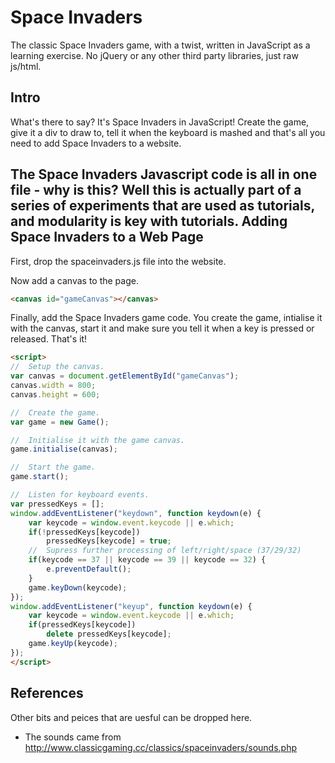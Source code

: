 Space Invaders
==============

The classic Space Invaders game, with a twist, written in JavaScript as a learning exercise.
No jQuery or any other third party libraries, just raw js/html.

Intro
-----

What's there to say? It's Space Invaders in JavaScript! Create the game, give it a 
div to draw to, tell it when the keyboard is mashed and that's all you need to 
add Space Invaders to a website.

The Space Invaders Javascript code is all in one file - why is this? Well this is actually
part of a series of experiments that are used as tutorials, and modularity is key with tutorials.
Adding Space Invaders to a Web Page
-----------------------------------

First, drop the spaceinvaders.js file into the website.

Now add a canvas to the page.

````HTML
<canvas id="gameCanvas"></canvas>
````

Finally, add the Space Invaders game code. You create the game, 
intialise it with the canvas, start it and make sure you tell
it when a key is pressed or released. That's it!

````HTML
<script>
//	Setup the canvas.
var canvas = document.getElementById("gameCanvas");
canvas.width = 800;
canvas.height = 600;

//	Create the game.
var game = new Game();

//	Initialise it with the game canvas.
game.initialise(canvas);

//	Start the game.
game.start();

//	Listen for keyboard events.
var pressedKeys = [];
window.addEventListener("keydown", function keydown(e) {
	var keycode = window.event.keycode || e.which;
    if(!pressedKeys[keycode])
    	pressedKeys[keycode] = true;
    //	Supress further processing of left/right/space (37/29/32)
    if(keycode == 37 || keycode == 39 || keycode == 32) {
    	e.preventDefault();
    }
    game.keyDown(keycode);
});
window.addEventListener("keyup", function keydown(e) {
	var keycode = window.event.keycode || e.which;
    if(pressedKeys[keycode])
    	delete pressedKeys[keycode];
    game.keyUp(keycode);
});
</script>
````

References
----------

Other bits and peices that are uesful can be dropped here.

 * The sounds came from http://www.classicgaming.cc/classics/spaceinvaders/sounds.php
